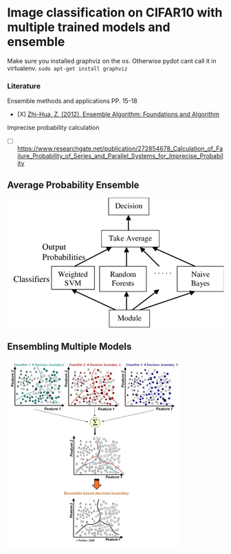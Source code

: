 # Image classification on CIFAR10 with multiple trained models and ensemble
Make sure you installed graphviz on the os. Otherwise pydot cant call it in virtualenv. 
`sudo apt-get install graphviz`

### Literature

Ensemble methods and applications PP. 15-18
- [X] 
[Zhi-Hua, Z. (2012). Ensemble Algorithm: Foundations and Algorithm](https://books.google.com.tr/books?hl=tr&lr=&id=BDB50Ev2ur4C&oi=fnd&pg=PP1&dq=Zhi-Hua,+Z.+(2012).+Ensemble+Algorithm:+Foundations+and+Algorithm.&ots=OyDDCkiVML&sig=OH7pYuRTZH07z6ghMDGE8ajIXRc&redir_esc=y#v=onepage&q=Zhi-Hua%2C%20Z.%20(2012).%20Ensemble%20Algorithm%3A%20Foundations%20and%20Algorithm.&f=false)


Imprecise probability calculation
- [ ] https://www.researchgate.net/publication/272854678_Calculation_of_Failure_Probability_of_Series_and_Parallel_Systems_for_Imprecise_Probability

## Average Probability Ensemble
![Alt text](img/averageprobabilityensemble.png?raw=true "Average Probability Ensemble")

## Ensembling Multiple Models
![Alt text](img/ensemble.jpg?raw=true "Ensembling Multiple Models")



